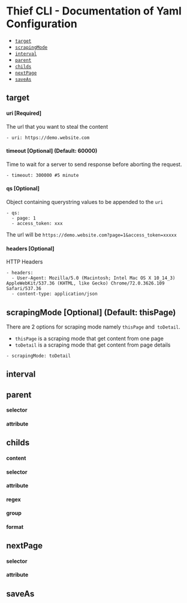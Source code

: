 Thief CLI - Documentation of Yaml Configuration
=========

<!-- configs -->
* [`target`](#target)
* [`scrapingMode`](#scrapingMode)
* [`interval`](#interval)
* [`parent`](#parent)
* [`childs`](#childs)
* [`nextPage`](#nextPage)
* [`saveAs`](#saveAs)

## target

#### uri [Required]
The url that you want to steal the content

```
- uri: https://demo.website.com
```

#### timeout [Optional] (Default: 60000)
Time to wait for a server to send response before aborting the request.

```
- timeout: 300000 #5 minute
```

#### qs [Optional]
Object containing querystring values to be appended to the `uri`

```
- qs:
  - page: 1
  - access_token: xxx
```

The url will be `https://demo.website.com?page=1&access_token=xxxxx`

#### headers [Optional]
HTTP Headers

```
- headers:
  - User-Agent: Mozilla/5.0 (Macintosh; Intel Mac OS X 10_14_3) AppleWebKit/537.36 (KHTML, like Gecko) Chrome/72.0.3626.109 Safari/537.36
  - content-type: application/json
```

## scrapingMode [Optional] (Default: thisPage)
There are 2 options for scraping mode namely `thisPage` and` toDetail`.

* `thisPage` is a scraping mode that get content from one page
* `toDetail` is a scraping mode that get content from page details

```
- scrapingMode: toDetail
```

## interval

## parent

#### selector

#### attribute

## childs

#### content

#### selector

#### attribute

#### regex

#### group

#### format

## nextPage

#### selector

#### attribute

## saveAs
<!-- configsstop -->